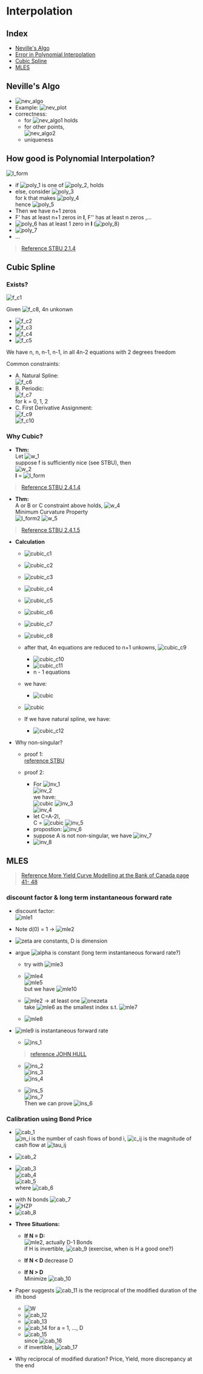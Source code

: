 Interpolation
===

Index
---
<!-- TOC -->
- [Neville's Algo](#Neville's_Algo)
- [Error in Polynomial Interpolation](#Error-in-Polynomial-Interpolation)
- [Cubic Spline](#Cubic-Spline)
- [MLES](#MLES)
<!-- /TOC -->

## Neville's Algo

- ![nev_algo]
- Example:
    ![nev_plot](images/nev_plot.jpg)
- correctness:
    - for ![nev_algo1] holds
    - for other points,<br>
      ![nev_algo2]
    - uniqueness
    
[nev_algo]: http://chart.apis.google.com/chart?cht=tx&chl=P_{i_0,i_1,\dots,i_k}(x)=\frac{(x-x_{i_0})P_{i_1,\dots,i_k}(x)-(x-x_{i_k})P_{i_0,\dots,i_{k-1}}(x)}{x_{i_k}-x_{i_0}}
[nev_algo1]: http://chart.apis.google.com/chart?cht=tx&chl=i_0,i_k
[nev_algo2]: http://chart.apis.google.com/chart?cht=tx&chl=j=i_1,\dots,i_{k-1}

## How good is Polynomial Interpolation?

![I_form](images/poly1.jpg)

- if ![poly_1] is one of ![poly_2], holds
- else, consider ![poly_3] <br>
for k that makes ![poly_4] <br>
hence ![poly_5] <br>
- Then we have n+1 zeros
- F' has at least n+1 zeros in **I**, F'' has at least n zeros ,...
- ![poly_6] has at least 1 zero in **I** (![poly_8])
- ![poly_7]
- ...

> [Reference STBU 2.1.4](#How_good_is_Polynomial_Interpolation)

[poly_1]: http://chart.apis.google.com/chart?cht=tx&chl=\bar{x}
[poly_2]: http://chart.apis.google.com/chart?cht=tx&chl=x_j
[poly_3]: http://chart.apis.google.com/chart?cht=tx&chl=F(x)=f(x)-P_{01...n}(x)-kw(x)
[poly_4]: http://chart.apis.google.com/chart?cht=tx&chl=F(\bar{x})=f(\bar{x})-P_{01...n}(\bar{x})-kw(\bar{x})
[poly_5]: http://chart.apis.google.com/chart?cht=tx&chl=k=\frac{f(\bar{x})-P(\bar{x})}{w(\bar{x})}
[poly_6]: http://chart.apis.google.com/chart?cht=tx&chl=F^{n%2B1}
[poly_7]: http://chart.apis.google.com/chart?cht=tx&chl=k=\frac{f^{n+1}(\xi)}{(n%2B1)!}
[poly_8]: http://chart.apis.google.com/chart?cht=tx&chl=\xi

## Cubic Spline

### Exists?

![f_c1]

Given ![f_c8], 4n unkonwn

- ![f_c2]<br>
- ![f_c3]<br>
- ![f_c4]<br>
- ![f_c5]<br>

[f_c1]:http://chart.apis.google.com/chart?cht=tx&chl=P_i(x)=a_ix^3%2Bb_ix^2%2Bc_ix%2Bd_i
[f_c2]:http://chart.apis.google.com/chart?cht=tx&chl=P_{i-1}(x_{i-1})=y_{i-1}
[f_c3]:http://chart.apis.google.com/chart?cht=tx&chl=P_{i-1}(x_{i})=y_{i}
[f_c4]:http://chart.apis.google.com/chart?cht=tx&chl=P_{i-1}'(x_{i})=P_i'(x_{i})
[f_c5]:http://chart.apis.google.com/chart?cht=tx&chl=P_{i-1}''(x_{i})=P_i''(x_{i})
[f_c8]:http://chart.apis.google.com/chart?cht=tx&chl=(x_0,y_0),(x_1,y_1),\dots,(x_n,y_n)

We have n, n, n-1, n-1, in all 4n-2 equations with 2 degrees freedom

Common constraints:

- A. Natural Spline:<br>
![f_c6]<br>
- B. Periodic:<br>
![f_c7]<br>
for k = 0, 1, 2
- C. First Derivative Assignment:<br>
![f_c9]<br>
![f_c10]<br>

[f_c6]:http://chart.apis.google.com/chart?cht=tx&chl=S''_{\Delta}(a)=S''_{\Delta}(b)=0
[f_c7]:http://chart.apis.google.com/chart?cht=tx&chl=S^{k}_{\Delta}(a)=S^{k}_(b)
[f_c9]:http://chart.apis.google.com/chart?cht=tx&chl=S'_{\Delta}(a)=y_0'
[f_c10]:http://chart.apis.google.com/chart?cht=tx&chl=S'_{\Delta}(b)=y_n'

### Why Cubic?

- **Thm:**<br> 
Let ![w_1]<br>
suppose f is sufficiently nice (see STBU), then<br>
![w_2]<br>
**I** = ![I_form](images/I_form.jpg)

[w_1]:http://chart.apis.google.com/chart?cht=tx&chl={||f||}^2=\int_{a}^{b}{||f''(x)||}^2dx
[w_2]:http://chart.apis.google.com/chart?cht=tx&chl={||f-S_{\Delta}||}^2={{||f||}^2-{||S_{\Delta}||}^2-2I}

> [Reference STBU 2.4.1.4](#Cubic_Spline)

- **Thm:**<br>
A or B or C constraint above holds, ![w_4]<br>
Minimum Curvature Property <br>
![I_form2](images/I_form2.jpg)
![w_5]

[w_3]:http://chart.apis.google.com/chart?cht=tx&chl={||f||}^2=\int_{a}^{b}{||f''(x)||}^2dx
[w_4]:http://chart.apis.google.com/chart?cht=tx&chl=I=0
[w_5]:http://chart.apis.google.com/chart?cht=tx&chl=f(x_i)=S_{\Delta}(x_i)

> [Reference STBU 2.4.1.5](#Cubic_Spline) 

- **Calculation**

    - ![cubic_c1]
    - ![cubic_c2]
    - ![cubic_c3]
    - ![cubic_c4]
    - ![cubic_c5]
    - ![cubic_c6]
    - ![cubic_c7]
    - ![cubic_c8]
    - after that, 4n equations are reduced to n+1 unkowns, ![cubic_c9]
        - ![cubic_c10]
        - ![cubic_c11]
        - n - 1 equations
    
    - we have: 
        - ![cubic](images/cubic.jpg)
    - ![cubic](images/cubic3.jpg)
    - If we have natural spline, we have:
        - ![cubic_c12]

[cubic_c1]:http://chart.apis.google.com/chart?cht=tx&chl=S(x)=P_i(x),\\,\\,x\in[x_{i-1},\\,x_i]\\,,i=1,2,\dots,n
[cubic_c2]:http://chart.apis.google.com/chart?cht=tx&chl=P_i(x)=a_i(x-x_{i-1})^3%2Bb_i(x-x_{i-1})^2%2Bc_i(x-x_{i-1})%2Bd_i
[cubic_c3]:http://chart.apis.google.com/chart?cht=tx&chl=m_i=S''(x_i),\\,i=1,2,\dots,n
[cubic_c4]:http://chart.apis.google.com/chart?cht=tx&chl=P_i(x)=y_{i-1}\\,\right\\,d_i=y_{i-1}
[cubic_c5]:http://chart.apis.google.com/chart?cht=tx&chl=m_{i-1}=S''(x_{i-1})=P''_{i-1}(x_{i-1})=6a_i(x_{i-1}-x_{i-1})%2B2b_i
[cubic_c6]:http://chart.apis.google.com/chart?cht=tx&chl=b_i=\frac{m_{i-1}}{2}
[cubic_c7]:http://chart.apis.google.com/chart?cht=tx&chl=P''_i(x_i)=P''_{i%2B1}(x_i)\\,\right\\,a_i=\frac{m_i-m_{i-1}}{6h_i},\\,h_i=x_{i}-x_{i-1}
[cubic_c8]:http://chart.apis.google.com/chart?cht=tx&chl=P_i(x)=y_i,\\,c_i=\frac{y_i-y_{i-1}}{h_i}-\frac{m_{i-1}%2B2m_{i-1}}{6}
[cubic_c9]:http://chart.apis.google.com/chart?cht=tx&chl=m_i,\\,i=0,1,\dots,n
[cubic_c10]:http://chart.apis.google.com/chart?cht=tx&chl=P'_i(x)=P'_{i%2B1}(x),\\,\right\\,\mu_i=\frac{h_i}{h_i%2Bh_{i+1}}\\\\\lambda_i=\frac{h_{i%2B1}}{h_i%2Bh_{i+1}}
[cubic_c11]:http://chart.apis.google.com/chart?cht=tx&chl=\frac{6}{h_i%2Bh_{i+1}}(\frac{y_{i+1}-y_i}{h_{i%2B1}}-\frac{y_i-y_{i-1}}{h_i})=d_i
[cubic_c12]:http://chart.apis.google.com/chart?cht=tx&chl=S''(x_0)=S''(x_n)=0,\\\\\lambda_0=0,\\,d_0=0,\\\\\mu_n=0,d_n=0.

- Why non-singular?

    - proof 1:<br>
      [reference STBU](#Cubic_Spline)
    
    - proof 2:
        - For ![inv_1]<br>
        ![inv_2]<br>
        we have:<br>
        ![cubic](images/cubic.jpg)
        ![inv_3]<br>
        ![inv_4]
        - let C=A-2I, <br>
        C = ![cubic](images/cubic2.jpg)
        ![inv_5]
        - propostion: ![inv_6]
        - suppose A is not non-singular, we have ![inv_7]
        - ![inv_8]
        

[inv_1]:http://chart.apis.google.com/chart?cht=tx&chl=P_{N*N}=(P_{ij})
[inv_2]:http://chart.apis.google.com/chart?cht=tx&chl=\\,\varphi(P)=\underset{i}{max}(\sum_{k=1}^{n}|P_{ik}|)\\,
[inv_3]:http://chart.apis.google.com/chart?cht=tx&chl=\mu_n=1\\,or\\,0\\,,\lambda_0=1\\,or\\,0\\\\\lambda_i,\mu_i>0,\\,\lambda_i%2B\mu_i=1,\\,j=1,\dots,n-1
[inv_4]:http://chart.apis.google.com/chart?cht=tx&chl=\lambda_j=\frac{h_{j%2B1}}{h_j%2Bh_{j%2B1}},\\,\mu_j=1-\lambda_j
[inv_5]:http://chart.apis.google.com/chart?cht=tx&chl=\varphi(C)=1
[inv_6]:http://chart.apis.google.com/chart?cht=tx&chl=\varphi(PQ){\leq}\varphi(P)\varphi(Q)
[inv_7]:http://chart.apis.google.com/chart?cht=tx&chl=A\vec{X}=\vec{0}
[inv_8]:http://chart.apis.google.com/chart?cht=tx&chl=\varphi(C)\varphi(X)\geq\varphi(CX)=\varphi(\(A-2I\)X)=2\varphi(X)

## MLES

> [Reference More Yield Curve Modelling at the Bank of Canada page 41- 48](#Cubic_Spline)

### discount factor & long term instantaneous forward rate

- discount factor:<br>
![mle1]<br>
- Note d(0) = 1  -> ![mle2]<br>
- ![zeta] are constants, D is dimension<br>

- argue ![alpha] is constant (long term instantaneous forward rate?)
    - try with ![mle3]<br>
    
    - ![mle4]<br>
    ![mle5]<br>
    but we have ![mle10]
    
    - ![mle2] -> at least one ![onezeta]<br>
    take ![mle6] as the smallest index s.t. ![mle7]<br>
    - ![mle8]<br>

[mle2]:http://chart.apis.google.com/chart?cht=tx&chl=\zeta_{1}%2B\zeta_{2}%2B\dots%2B\zeta_{D}=1
[mle1]:http://chart.apis.google.com/chart?cht=tx&chl=d(t)=\sum_{k=1}^{D}\zeta_{k}e^{-k{\alpha}t}
[alpha]:http://chart.apis.google.com/chart?cht=tx&chl=\alpha
[zeta]:http://chart.apis.google.com/chart?cht=tx&chl=\zeta_{1},\zeta_{2},\dots,\zeta_{k}
[mle3]:http://chart.apis.google.com/chart?cht=tx&chl=\lim_{t\to\infty}\frac{d(t)}{\zeta_{1}e^{-{\alpha}t}}?=1
[mle4]:http://chart.apis.google.com/chart?cht=tx&chl=d_1(t)=e^{-2%t},\zeta_{1}=1,\alpha=2%
[mle5]:http://chart.apis.google.com/chart?cht=tx&chl=d_2(t)=0%2Be^{-2\time1%t},\zeta_{1}=0,\zeta_{2}=1,\alpha=1%
[onezeta]:http://chart.apis.google.com/chart?cht=tx&chl=\zeta_{i}\ne0
[mle6]:http://chart.apis.google.com/chart?cht=tx&chl=i_0
[mle7]:http://chart.apis.google.com/chart?cht=tx&chl=\zeta_{i_0}\ne0
[mle8]:http://chart.apis.google.com/chart?cht=tx&chl=\lim_{t\to\infty}\frac{d(t)}{\zeta_{i_0}e^{-{\alpha}t}}=1
[mle9]:http://chart.apis.google.com/chart?cht=tx&chl=i_0\alpha
[mle10]:http://chart.apis.google.com/chart?cht=tx&chl=d_{1}(t)=d_{2}(t)

- ![mle9] is instantaneous forward rate <br>

    - ![ins_1]
    > [reference JOHN HULL](#MLE)
    
    - ![ins_2]<br>
    ![ins_3]<br>
    ![ins_4]<br>
    
    - ![ins_5]<br>
    ![ins_7]<br>
    Then we can prove ![ins_6]
    
    
    
[ins_1]:http://chart.apis.google.com/chart?cht=tx&chl=f_t=R_t%2Bt\frac{{\pa}R_t}{{\pa}t}
[ins_2]:http://chart.apis.google.com/chart?cht=tx&chl=d(t)=e^{-R_t{\time}t}
[ins_3]:http://chart.apis.google.com/chart?cht=tx&chl=R_t=-\frac{1}{t}\ln{d(t)}
[ins_4]:http://chart.apis.google.com/chart?cht=tx&chl=\frac{{\pa}R}{{\pa}t}=\frac{1}{t^2}\ln{d(t)}-\frac{d'(t)}{td(t)}
[ins_5]:http://chart.apis.google.com/chart?cht=tx&chl=f_t=-\frac{d'(t)}{d(t)}
[ins_6]:http://chart.apis.google.com/chart?cht=tx&chl=\lim_{t\to\infty}f_t=i_o\alpha
[ins_7]:http://chart.apis.google.com/chart?cht=tx&chl=\lim_{t\to\infty}f_t=\frac{i_0\alpha\zeta_{i_0}e^{-i_0{\alpha}t}%2B\dots}{\zeta_{i_0}e^{-i_0{\alpha}t}%2B\dots}

### Calibration using Bond Price

- ![cab_1]<br>
![m_i] is the number of cash flows of bond i,
![c_ij] is the magnitude of cash flow at ![tau_ij]

[cab_1]:http://chart.apis.google.com/chart?cht=tx&chl=\hat{P}=\sum_{j=1}^{m_i}c_{ij}d(\tau_{ij})
[m_i]:http://chart.apis.google.com/chart?cht=tx&chl=m_i
[tau_ij]:http://chart.apis.google.com/chart?cht=tx&chl=\tau_{ij}
[c_ij]:http://chart.apis.google.com/chart?cht=tx&chl=c_{ij}

- ![cab_2]

[cab_2]:http://chart.apis.google.com/chart?cht=tx&chl=\vec{Z}=(\zeta_{1},\dots,\zeta_{D})

- ![cab_3]<br>
![cab_4]<br>
![cab_5]<br>
where ![cab_6]

[cab_3]:http://chart.apis.google.com/chart?cht=tx&chl=\hat{P_i}=\sum_{j=1}^{m_i}c_{ij}\sum_{k=1}^{D}\zeta_{k}e^{-k{\alpha}\tau_{ij}}
[cab_4]:http://chart.apis.google.com/chart?cht=tx&chl==\sum_{k=1}^{D}\sum_{j=1}^{m_i}c_{ij}e^{-k{\alpha}\tau_{ij}}\zeta_{k}
[cab_5]:http://chart.apis.google.com/chart?cht=tx&chl==\sum_{k=1}^{D}H_{ik}\zeta_{k}
[cab_6]:http://chart.apis.google.com/chart?cht=tx&chl=H_{ik}=\sum_{j=1}^{m_i}c_{ij}e^{-k{\alpha}\tau_{ij}

- with N bonds ![cab_7]
- ![HZP](images/HZP.jpg)
- ![cab_8]

[cab_7]:http://chart.apis.google.com/chart?cht=tx&chl=\vec{P}=(P_1,P_2,\dots,P_N)
[cab_8]:http://chart.apis.google.com/chart?cht=tx&chl=\vec{P}=H\vec{Z}

- **Three Situations:**

    - <b>If N = D: </b><br>
    ![mle2], actually D-1 Bonds<br>
    if H is invertible, ![cab_9] (exercise, when is H a good one?)<br>
    
    - <b> If N < D </b> decrease D <br>
    - <b> If N > D </b> <br>
    Minimize ![cab_10]
    
[cab_9]:http://chart.apis.google.com/chart?cht=tx&chl=\vec{Z}=H^{-1}\vec{P}
[cab_10]:http://chart.apis.google.com/chart?cht=tx&chl=L(\vec{Z})=\sum_{i=1}^{N}w_i{(\hat{P_i}-P_i)}^2

- Paper suggests ![cab_11] is the reciprocal of the modified duration of the ith bond

    - ![W](images/W.jpg)
    - ![cab_12]
    - ![cab_13]
    - ![cab_14] for a = 1, ..., D
    - ![cab_15]<br>
    since ![cab_16]
    - if invertible, ![cab_17]

- Why reciprocal of modified duration? Price, Yield, more discrepancy at the end

[cab_11]:http://chart.apis.google.com/chart?cht=tx&chl=w_i
[cab_12]:http://chart.apis.google.com/chart?cht=tx&chl=\frac{{\pa}L(\vec{Z})}{{\pa}\zeta_{a}}=\sum_{i=1}^{N}w_i2(\hat{P_i}-P_i)\frac{{\pa}\hat{P}}{{\pa}\zeta_a}
[cab_13]:http://chart.apis.google.com/chart?cht=tx&chl=\frac{{\pa}\hat{P}}{{\pa}\zeta_a}=\sum_{j=1}^{m_i}C_{ij}e^{-a{\alpha}\tau_{ij}}=H_{ia}
[cab_14]:http://chart.apis.google.com/chart?cht=tx&chl=\frac{{\pa}L(\vec{Z})}{{\pa}\zeta_{a}}=\sum_{i=1}^{N}2W_i(\hat{P_i}-P_i)H_{ia}}=0
[cab_15]:http://chart.apis.google.com/chart?cht=tx&chl=H^TW(\vec{\hat{P}}-\vec{P})=\vec{0}
[cab_16]:http://chart.apis.google.com/chart?cht=tx&chl=\vec{\hat{P}}=H\vec{Z},H^TWH\vec{Z}=H^TW\vec{P}
[cab_17]:http://chart.apis.google.com/chart?cht=tx&chl=\vec{Z}={(H^TWH)}^{-1}H^TW\vec{P}